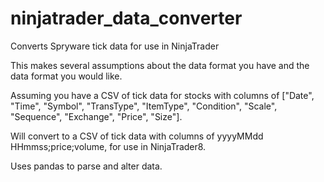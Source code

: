 # ninjatrader_data_converter
Converts Spryware tick data for use in NinjaTrader

This makes several assumptions about the data format you have and the data format you would like.

Assuming you have a CSV of tick data for stocks with columns of ["Date", "Time", "Symbol", "TransType", "ItemType", 
"Condition", "Scale", "Sequence", "Exchange", "Price", "Size"].

Will convert to a CSV of tick data with columns of yyyyMMdd HHmmss;price;volume, for use in NinjaTrader8.

Uses pandas to parse and alter data.
